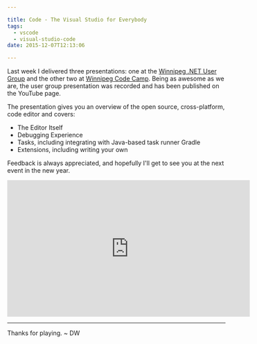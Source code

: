 ```yaml
---

title: Code - The Visual Studio for Everybody
tags:
  - vscode
  - visual-studio-code
date: 2015-12-07T12:13:06

---
```


Last week I delivered three presentations: one at the [Winnipeg .NET User Group](http://winnipegdotnet.org/) and the other two at [Winnipeg Code Camp](http://winnipegcodecamp.com/). Being as awesome as we are, the user group presentation was recorded and has been published on the YouTube page.

<!--more-->

The presentation gives you an overview of the open source, cross-platform, code editor and covers:

+ The Editor Itself
+ Debugging Experience
+ Tasks, including integrating with Java-based task runner Gradle
+ Extensions, including writing your own
	
Feedback is always appreciated, and hopefully I'll get to see you at the next event in the new year.

<iframe width="560" height="315" src="https://www.youtube.com/embed/aUBF5RDlvKs" frameborder="0" allowfullscreen></iframe>

---
Thanks for playing. ~ DW 